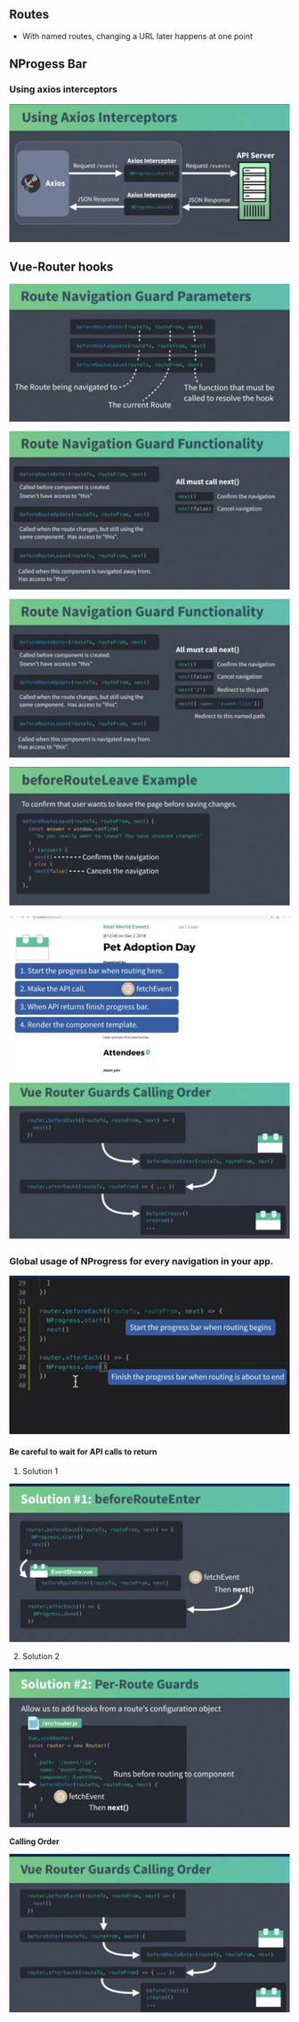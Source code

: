 ## Routes
- With named routes, changing a URL later happens at one point

## NProgess Bar
### Using axios interceptors

![](assets/axios.png)

## Vue-Router hooks

![](assets/router-1.png)

![](assets/router-2.png)

![](assets/router-3.png)

![](assets/router-4.png)

![](assets/router-5.png)

![](assets/router-6.png)


### Global usage of NProgress for every navigation in your app.

![](assets/router-7.png)

#### Be careful to wait for API calls to return

1. Solution 1

![](assets/router-8.png)

2. Solution 2

![](assets/router-9.png)

**Calling Order**

![](assets/router-10.png)
